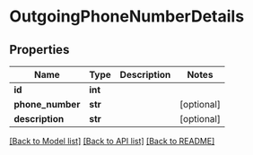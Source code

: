 # OutgoingPhoneNumberDetails

## Properties
Name | Type | Description | Notes
------------ | ------------- | ------------- | -------------
**id** | **int** |  | 
**phone_number** | **str** |  | [optional] 
**description** | **str** |  | [optional] 

[[Back to Model list]](../README.md#documentation-for-models) [[Back to API list]](../README.md#documentation-for-api-endpoints) [[Back to README]](../README.md)


